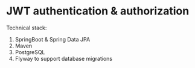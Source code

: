 # JWT authentication & authorization

Technical stack: 
1. SpringBoot & Spring Data JPA 
2. Maven 
3. PostgreSQL
4. Flyway to support database migrations
